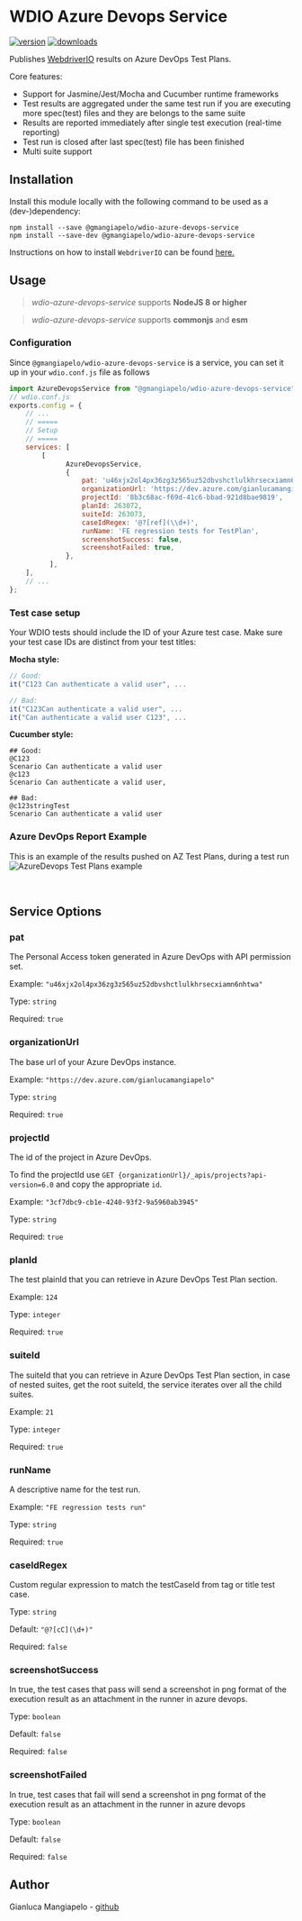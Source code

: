 # WDIO Azure Devops Service

[![version](https://img.shields.io/npm/v/@gmangiapelo/wdio-azure-devops-service.svg)](https://www.npmjs.com/package/@gmangiapelo/wdio-azure-devops-service)
[![downloads](https://img.shields.io/npm/dt/@gmangiapelo/wdio-azure-devops-service.svg)](https://www.npmjs.com/package/@gmangiapelo/wdio-azure-devops-service)

Publishes [WebdriverIO](https://webdriver.io/) results on Azure DevOps Test Plans.

Core features:

* Support for Jasmine/Jest/Mocha and Cucumber runtime frameworks
* Test results are aggregated under the same test run if you are executing more spec(test) files and they are belongs to the same suite
* Results are reported immediately after single test execution (real-time reporting)
* Test run is closed after last spec(test) file has been finished
* Multi suite support


## Installation

Install this module locally with the following command to be used as a (dev-)dependency:

```shell
npm install --save @gmangiapelo/wdio-azure-devops-service
npm install --save-dev @gmangiapelo/wdio-azure-devops-service
```

Instructions on how to install `WebdriverIO` can be found [here.](https://webdriver.io/docs/gettingstarted)

## Usage

> _wdio-azure-devops-service_ supports **NodeJS 8 or higher**

> _wdio-azure-devops-service_ supports **commonjs** and **esm**

### Configuration

Since `@gmangiapelo/wdio-azure-devops-service` is a service, you can set it up in your `wdio.conf.js` file as follows

```js
import AzureDevopsService from "@gmangiapelo/wdio-azure-devops-service";
// wdio.conf.js
exports.config = {
    // ...
    // =====
    // Setup
    // =====
    services: [
        [
              AzureDevopsService,
              {
                  pat: 'u46xjx2ol4px36zg3z565uz52dbvshctlulkhrsecxiamn6nhtwa',
                  organizationUrl: 'https://dev.azure.com/gianlucamangiapelo',
                  projectId: '8b3c68ac-f69d-41c6-bbad-921d8bae9819',
                  planId: 263072,
                  suiteId: 263073,
                  caseIdRegex: '@?[ref](\\d+)',
                  runName: 'FE regression tests for TestPlan',
                  screenshotSuccess: false,
                  screenshotFailed: true,
              },
          ],
    ],
    // ...
};
```

### Test case setup

Your WDIO tests should include the ID of your Azure test case. Make sure your test case IDs are distinct from your test titles:

**Mocha style:**
```Javascript
// Good:
it("C123 Can authenticate a valid user", ...

// Bad:
it("C123Can authenticate a valid user", ...
it("Can authenticate a valid user C123", ...
```

**Cucumber style:**
```Gherkin
## Good:
@C123
Scenario Can authenticate a valid user
@c123
Scenario Can authenticate a valid user,

## Bad:
@c123stringTest
Scenario Can authenticate a valid user
```

### Azure DevOps Report Example

This is an example of the results pushed on AZ Test Plans, during a test run
![AzureDevops Test Plans example](./img/AZ-DevOps-example.png)

<br>

## Service Options

### pat

The Personal Access token generated in Azure DevOps with API permission set.

Example: `"u46xjx2ol4px36zg3z565uz52dbvshctlulkhrsecxiamn6nhtwa"`

Type: `string`

Required: `true`

### organizationUrl

The base url of your Azure DevOps instance.

Example: `"https://dev.azure.com/gianlucamangiapelo"`

Type: `string`

Required: `true`

### projectId

The id of the project in Azure DevOps.

To find the projectId use `GET {organizationUrl}/_apis/projects?api-version=6.0` and copy the appropriate `id`.

Example: `"3cf7dbc9-cb1e-4240-93f2-9a5960ab3945"`

Type: `string`

Required: `true`

### planId

The test plainId that you can retrieve in Azure DevOps Test Plan section.

Example: `124`

Type: `integer`

Required: `true`

### suiteId

The suiteId that you can retrieve in Azure DevOps Test Plan section, in case of nested suites, get the root suiteId, the service iterates over all the child suites. 

Example: `21`

Type: `integer`

Required: `true`

### runName

A descriptive name for the test run.

Example: `"FE regression tests run"`

Type: `string`

Required: `true`

### caseIdRegex

Custom regular expression to match the testCaseId from tag or title test case.

Type: `string`

Default: `"@?[cC](\d+)"`

Required: `false`

### screenshotSuccess

In true, the test cases that pass will send a screenshot in png format of the execution result as an attachment in the runner in azure devops.

Type: `boolean`

Default: `false`

Required: `false`


### screenshotFailed

In true, test cases that fail will send a screenshot in png format of the execution result as an attachment in the runner in azure devops

Type: `boolean`

Default: `false`

Required: `false`

## Author
Gianluca Mangiapelo - [github](https://github.com/gianlucamangiapelo)
